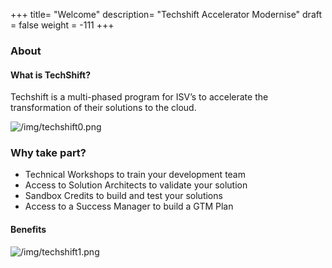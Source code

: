 +++
title= "Welcome"
description= "Techshift Accelerator Modernise"
draft = false
weight = -111
+++


### About

#### What is TechShift?

Techshift is a multi-phased program for ISV’s to accelerate the transformation of their solutions to the cloud.

![/img/techshift0.png](/img/techshift0.png)

### Why take part?

- Technical Workshops to train your development team
- Access to Solution Architects to validate your solution
- Sandbox Credits to build and test your solutions
- Access to a Success Manager to build a GTM Plan

#### Benefits

![/img/techshift1.png](/img/techshift1.png)
